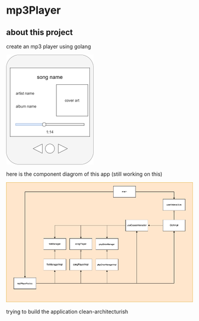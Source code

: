 # mp3Player

## about this project

create an mp3 player using golang

![app image](https://github.com/KMimura/mp3Player/blob/main/ui/ui.drawio.png?raw=true)

here is the component diagrom of this app (still working on this) 

![app architecture](https://github.com/KMimura/mp3Player/blob/main/ui/mp3.png?raw=true)

trying to build the application clean-architecturish